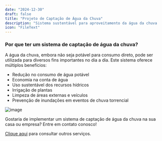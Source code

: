 ```yaml
---
date: "2024-12-30"
draft: false
title: "Projeto de Captação de Água da Chuva"
description: "Sistema sustentável para aproveitamento da água da chuva em diversos usos não potáveis"
icon: "FileText"
---
```


### Por que ter um sistema de captação de água da chuva?

A água da chuva, embora não seja potável para consumo direto, pode ser utilizada para diversos fins importantes no dia a dia. Este sistema oferece múltiplos benefícios:

- Redução no consumo de água potável
- Economia na conta de água
- Uso sustentável dos recursos hídricos
- Irrigação de plantas
- Limpeza de áreas externas e veículos
- Prevenção de inundações em eventos de chuva torrencial

![image](/images/bannerimage.webp)

Gostaria de implementar um sistema de captação de água da chuva na sua casa ou empresa? Entre em contato conosco!

[Clique aqui](/servicos) para consultar outros serviços. 
